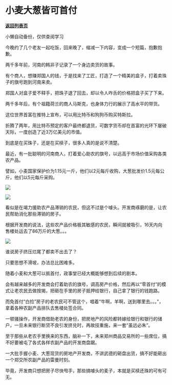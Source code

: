 # 小麦大葱皆可首付

[**返回列表页**](/gzh/政事堂2019)

小懒自动备份，仅供查阅学习

今晚约了几个老友一起吃饭，回来晚了，缩减一下内容，变成一个短篇，抱歉抱歉。  

两千多年前，河南的韩非子记录了一个身边卖货的故事。  

有个商人，想赚郑国人的钱，于是找来了工匠，打造了一个精美的盒子，打着卖珠子的旗号跑到河南来卖。

郑国人对盒子爱不释手，把珠子退了回去，却以令人咋舌的价格把盒子买了下来。  

两千多年后，有个祖籍荷兰的商人马斯克，也身体力行的展示了高水平的带货。

这位世界首富在推特上宣布，可以用比特币和狗狗币购买特斯拉。

折腾了两年，用比特币预定的客户最终都退货，可数字货币却在首富的光环下屡破天际，一度创造了近3万亿美元的市值。

到底是在买珠子，还是在买椟子，很多人真的是说不清楚。

最近，有一批聪明的河南商人，打着爱心助农的旗号，以远高于市场价值采购各类农产品。  

譬如，小麦国家保护价为1.15元一斤，他们以2元每斤收购，大葱批发价1.5元每公斤，他们以5元每斤采购。

![](https://mmbiz.qpic.cn/mmbiz_jpg/rxhS23yu8cMZ1k45aCSgw5SDsG3kwYHzE4p8zqKWq4V6EVKRficLX48Ffw9C0dMfz391uWlOEuibH7icFen1ib8IGw/640?wx_fmt=jpeg)

![](https://mmbiz.qpic.cn/mmbiz_jpg/rxhS23yu8cMZ1k45aCSgw5SDsG3kwYHzmnsHelz3jAhu63o7qvu6PAn9DNnK7ianWt2qKIo8uyibsUtsGM4dJ2OA/640?wx_fmt=jpeg)

看似是在竭力援助农产品滞销的农民，但这不过是个噱头。开发商琢磨的是，让农民帮助消化那些滞销的房子。

根据开发商的说法，这些农产品价格极其敏感的农民，瞬间就被吸引，16天内向售楼处运去了86万斤的大葱。。。

![](https://mmbiz.qpic.cn/mmbiz_png/rxhS23yu8cMZ1k45aCSgw5SDsG3kwYHzECALYFapKAJcj2sUhbD2X4yqPqkGziboic29ukIO1QIjQMItmnJrbNibg/640?wx_fmt=png)

谁说房子挤压烂尾了都卖不出去了？

只要思想不滑坡，办法总比困难多。

随着小麦和大葱可以抵首付，政事堂已经大概能够想到后续的剧本。  

会有越来越多的开发商会打着助农的旗号，调高房产价格，然后再以“零首付”的模式让老农民去做按揭，把砸在手里的房子抵押给银行，自己拿了银行的钱跑路。

而免首付“白捡”房子的老农民可不管这个，唱着“牛啊，羊啊，送到哪里去。。。”，拿着各种农副产品排队去售楼处签合同。

一顿骚操作，开发商借助老农的身份，把房地产的风险都转嫁给银行和银行的储户，一旦未来银行断贷不良引发挤兑时，再故技重施，来一套“虽远必朱”。

至于那些从老农手里换来的东西，脑补一下，未来郑州商品交易所的一些席位，搞不好要被屯了各式各样农副产品的开发商盘踞。

一大批手握小麦、大葱现货的房地产开发商，不讲武德的砸盘出货，搞不好能砸出一个郑交所农副产品的雷曼时刻。

毕竟，开发商只想把房子尽快甩手，那些搞噱头的麦子，本就是买椟还珠的可有可无。

